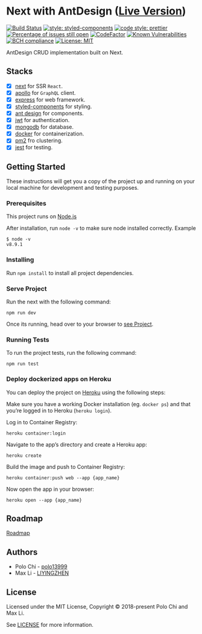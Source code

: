 # Next with AntDesign ([Live Version](https://next-ant.herokuapp.com/))

[![Build Status](https://travis-ci.org/polo13999/nextAnt.svg?branch=master)](https://travis-ci.org/polo13999/nextAnt)
[![style: styled-components](https://img.shields.io/badge/style-%F0%9F%92%85%20styled--components-orange.svg?colorB=daa357&colorA=db748e)](https://github.com/styled-components/styled-components)
[![code style: prettier](https://img.shields.io/badge/code_style-prettier-ff69b4.svg?style=flat-square)](https://github.com/prettier/prettier)
[![Percentage of issues still open](http://isitmaintained.com/badge/open/polo13999/nextAnt.svg)](http://isitmaintained.com/project/polo13999/nextAnt 'Percentage of issues still open')
[![CodeFactor](https://www.codefactor.io/repository/github/polo13999/nextant/badge)](https://www.codefactor.io/repository/github/polo13999/nextant)
[![Known Vulnerabilities](https://snyk.io/test/github/polo13999/nextAnt/badge.svg)](https://snyk.io/test/github/polo13999/nextAnt)
[![BCH compliance](https://bettercodehub.com/edge/badge/polo13999/nextAnt?branch=master)](https://bettercodehub.com/)
[![License: MIT](https://img.shields.io/badge/License-MIT-yellow.svg)](https://opensource.org/licenses/MIT)

AntDesign CRUD implementation built on Next.

## Stacks

* [x] [next](https://github.com/zeit/next.js/) for SSR `React`.
* [x] [apollo](https://github.com/apollographql) for `GraphQL` client.
* [x] [express](https://github.com/expressjs/express) for web framework.
* [x] [styled-components](https://github.com/styled-components/styled-components) for styling.
* [x] [ant design](https://ant.design/docs/react/introduce) for components.
* [x] [jwt](https://jwt.io/) for authentication.
* [x] [mongodb](https://www.mongodb.com/) for database.
* [x] [docker](https://www.docker.com/) for containerization.
* [x] [pm2](http://pm2.keymetrics.io/) fro clustering.
* [x] [jest](https://facebook.github.io/jest/) for testing.

## Getting Started

These instructions will get you a copy of the project up and running on your local machine for development and testing purposes.

### Prerequisites

This project runs on [Node.js](https://nodejs.org/en/)

After installation, run `node -v` to make sure node installed correctly. Example

```
$ node -v
v8.9.1
```

### Installing

Run `npm install` to install all project dependencies.

### Serve Project

Run the next with the following command:

```
npm run dev
```

Once its running, head over to your browser to [see Project](http://localhost:3000/).

### Running Tests

To run the project tests, run the following command:

```
npm run test
```

### Deploy dockerized apps on Heroku

You can deploy the project on [Heroku](https://www.heroku.com/) using the following steps:

Make sure you have a working Docker installation (eg. `docker ps`) and that you’re logged in to Heroku (`heroku login`).

Log in to Container Registry:

```
heroku container:login
```

Navigate to the app’s directory and create a Heroku app:

```
heroku create
```

Build the image and push to Container Registry:

```
heroku container:push web --app {app_name}
```

Now open the app in your browser:

```
heroku open --app {app_name}
```

## Roadmap

[Roadmap](./Learn.md)

## Authors

* Polo Chi - [polo13999](https://github.com/polo13999)
* Max Li - [LIYINGZHEN](https://github.com/LIYINGZHEN)

## License

Licensed under the MIT License, Copyright © 2018-present Polo Chi and Max Li.

See [LICENSE](LICENSE.md) for more information.
